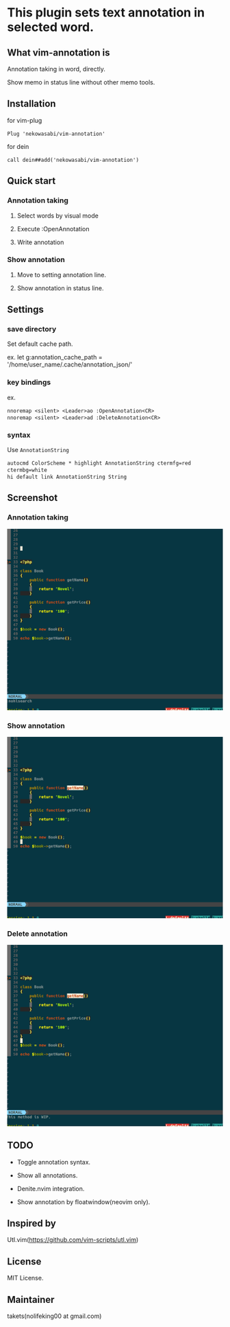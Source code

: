 # This plugin sets text annotation in selected word.

## What vim-annotation is
Annotation taking in word, directly.

Show memo in status line without other memo tools.

## Installation

for vim-plug

    Plug 'nekowasabi/vim-annotation'

for dein

    call dein##add('nekowasabi/vim-annotation')

## Quick start
### Annotation taking
1. Select words by visual mode

2. Execute :OpenAnnotation<CR>

3. Write annotation

### Show annotation
1. Move to setting annotation line.

2. Show annotation in status line.

## Settings
### save directory
Set default cache path.

ex.
    let g:annotation_cache_path = '/home/user_name/.cache/annotation_json/'

### key bindings
ex.
```
nnoremap <silent> <Leader>ao :OpenAnnotation<CR>
nnoremap <silent> <Leader>ad :DeleteAnnotation<CR>
```

### syntax
Use `AnnotationString`

```
autocmd ColorScheme * highlight AnnotationString ctermfg=red ctermbg=white
hi default link AnnotationString String
```

## Screenshot
### Annotation taking
![open](https://github.com/nekowasabi/gif/blob/master/vim-annotation/open_annotation.gif)

### Show annotation
![open](https://github.com/nekowasabi/gif/blob/master/vim-annotation/show_annotation.gif)

### Delete annotation
![open](https://github.com/nekowasabi/gif/blob/master/vim-annotation/delete_annotation.gif)

## TODO
* Toggle annotation syntax.

* Show all annotations.

* Denite.nvim integration.

* Show annotation by floatwindow(neovim only).

## Inspired by
Utl.vim(https://github.com/vim-scripts/utl.vim)

## License
MIT License.

## Maintainer
takets(nolifeking00 at gmail.com)
